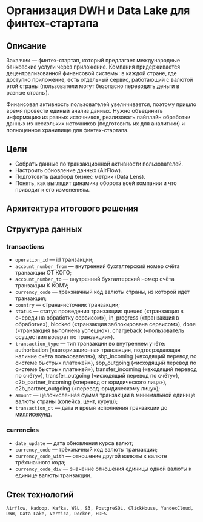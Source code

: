 # Организация DWH и Data Lake для финтех-стартапа

## Описание

Заказчик — финтех-стартап, который предлагает международные банковские услуги через приложение. Компания придерживается децентрализованной финансовой системы: в каждой стране, где доступно приложение, есть отдельный сервис, работающий с валютой этой страны (пользователи могут безопасно переводить деньги в разные страны).

Финансовая активность пользователей увеличивается, поэтому пришло время провести единый анализ данных. Нужно объединить информацию из разных источников, реализовать пайплайн обработки данных из нескольких источников (подготовить их для аналитики) и полноценное хранилище для финтех-стартапа.

## Цели

* Собрать данные по транзакционной активности пользователей.
* Настроить обновление данных (AirFlow).
* Подготовить дашборд бизнес метрик (Data Lens).
* Понять, как выглядит динамика оборота всей компании и что приводит к его изменениям.

## Архитектура итогового решения

## Структура данных

### **transactions**
* `operation_id` — id транзакции;
* `account_number_from` — внутренний бухгалтерский номер счёта транзакции ОТ КОГО;
* `account_number_to` — внутренний бухгалтерский номер счёта транзакции К КОМУ;
* `currency_code` — трёхзначный код валюты страны, из которой идёт транзакция;
* `country` — страна-источник транзакции;
* `status` — статус проведения транзакции: queued («транзакция в очереди на обработку сервисом»), in_progress («транзакция в обработке»), blocked («транзакция заблокирована сервисом»), done («транзакция выполнена успешно»), chargeback («пользователь осуществил возврат по транзакции»).
* `transaction_type` — тип транзакции во внутреннем учёте: authorisation («авторизационная транзакция, подтверждающая наличие счёта пользователя»), sbp_incoming («входящий перевод по системе быстрых платежей»), sbp_outgoing («исходящий перевод по системе быстрых платежей»), transfer_incoming («входящий перевод по счёту»), transfer_outgoing («исходящий перевод по счёту»), c2b_partner_incoming («перевод от юридического лица»), c2b_partner_outgoing («перевод юридическому лицу»);
* `amount` — целочисленная сумма транзакции в минимальной единице валюты страны (копейка, цент, куруш);
* `transaction_dt` — дата и время исполнения транзакции до миллисекунд.

### **сurrencies**
* `date_update` — дата обновления курса валют;
* `currency_code` — трёхзначный код валюты транзакции;
* `currency_code_with` — отношение другой валюты к валюте трёхзначного кода;
* `currency_code_div` — значение отношения единицы одной валюты к единице валюты транзакции.

## Стек технологий 
    
    Airflow, Hadoop, Kafka, WSL, S3, PostgreSQL, ClickHouse, YandexCloud, DWH, Data Lake, Vertica, Docker, HDFS
